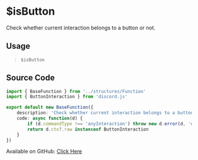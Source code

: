 # $isButton
Check whether current interaction belongs to a button or not.
## Usage
> `$isButton`
## Source Code
```ts
import { BaseFunction } from '../structures/Function'
import { ButtonInteraction } from 'discord.js'

export default new BaseFunction({
    description: 'Check whether current interaction belongs to a button or not.',
    code: async function(d) {
        if (d.commandType !== 'anyInteraction') throw new d.error(d, 'disallowed', d.function?.name!, '"anyInteraction" commands')
        return d.ctx?.raw instanceof ButtonInteraction
    }
})
```
Available on GitHub: [Click Here](https://github.com/Cyberghxst/bdjs/blob/v1/src/functions/isButton.ts)